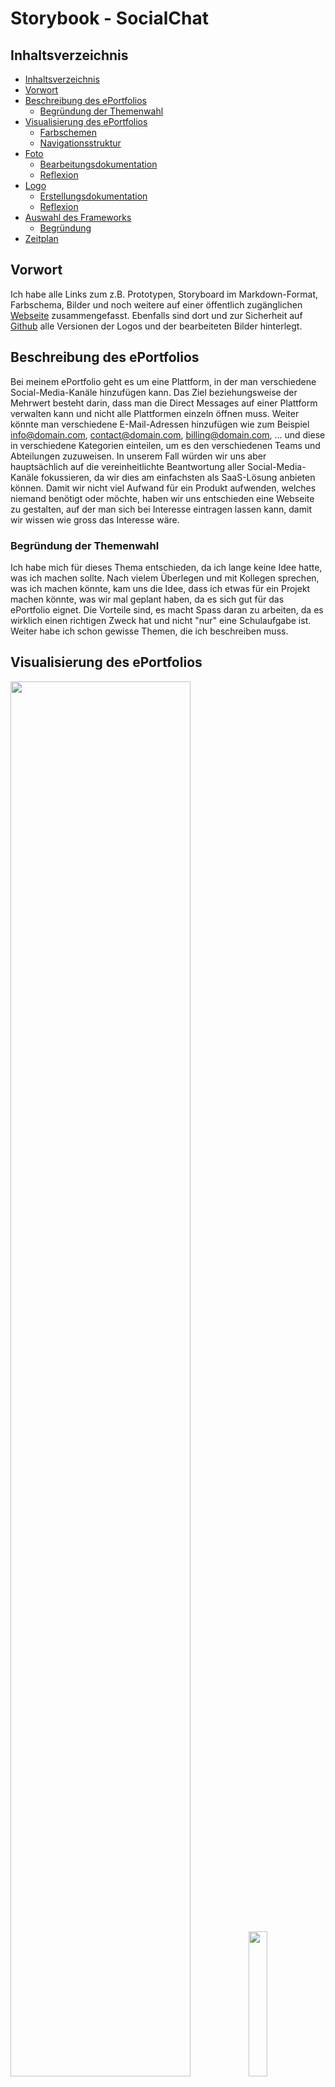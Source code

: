 # Storybook - SocialChat
## Inhaltsverzeichnis

- [Inhaltsverzeichnis](#inhaltsverzeichnis)
- [Vorwort](#vorwort)
- [Beschreibung des ePortfolios](#beschreibung-des-eportfolios)
    - [Begründung der Themenwahl](#begründung-der-themenwahl)
- [Visualisierung des ePortfolios](#visualisierung-des-eportfolios)
    - [Farbschemen](#farbschemen)
    - [Navigationsstruktur](#navigationsstruktur)
- [Foto](#foto)
    - [Bearbeitungsdokumentation](#bearbeitungsdokumentation)
    - [Reflexion](#reflexion)
- [Logo](#logo)
    - [Erstellungsdokumentation](#erstellungsdokumentation)
    - [Reflexion](#reflexion-1)
- [Auswahl des Frameworks](#auswahl-des-frameworks)
    - [Begründung](#begründung)
- [Zeitplan](#Zeitplan)

## Vorwort

Ich habe alle Links zum z.B. Prototypen, Storyboard im Markdown-Format, Farbschema, Bilder und noch weitere auf einer öffentlich zugänglichen [Webseite](http://socialchat-linklist.upcraft.li/) zusammengefasst. Ebenfalls sind dort und zur Sicherheit auf [Github](https://github.com/m-mattia-m/M152_ePortfolio/tree/main/storybook/src) alle Versionen der Logos und der bearbeiteten Bilder hinterlegt.

## Beschreibung des ePortfolios

Bei meinem ePortfolio geht es um eine Plattform, in der man verschiedene Social-Media-Kanäle hinzufügen kann. Das Ziel beziehungsweise der Mehrwert besteht darin, dass man die Direct Messages auf einer Plattform verwalten kann und nicht alle Plattformen einzeln öffnen muss. Weiter könnte man verschiedene E-Mail-Adressen hinzufügen wie zum Beispiel info@domain.com, contact@domain.com, billing@domain.com, ... und diese in verschiedene Kategorien einteilen, um es den verschiedenen Teams und Abteilungen zuzuweisen. In unserem Fall würden wir uns aber hauptsächlich auf die vereinheitlichte Beantwortung aller Social-Media-Kanäle fokussieren, da wir dies am einfachsten als SaaS-Lösung anbieten können. Damit wir nicht viel Aufwand für ein Produkt aufwenden, welches niemand benötigt oder möchte, haben wir uns entschieden eine Webseite zu gestalten, auf der man sich bei Interesse eintragen lassen kann, damit wir wissen wie gross das Interesse wäre.

### Begründung der Themenwahl

Ich habe mich für dieses Thema entschieden, da ich lange keine Idee hatte, was ich machen sollte. Nach vielem Überlegen und mit Kollegen sprechen, was ich machen könnte, kam uns die Idee, dass ich etwas für ein Projekt machen könnte, was wir mal geplant haben, da es sich gut für das ePortfolio eignet. Die Vorteile sind, es macht Spass daran zu arbeiten, da es wirklich einen richtigen Zweck hat und nicht "nur" eine Schulaufgabe ist. Weiter habe ich schon gewisse Themen, die ich beschreiben muss.

## Visualisierung des ePortfolios

<img src="./src/Prototyp-MacBook-Homescreen.png" width="75.65%"/><img src="./src/Prototyp_iPhone.png" width="24.35%" />

Der Prototyp kann auf der [Linkliste](https://socialchat-linklist.upcraft.li/) oder über den [Direktlink](https://www.figma.com/file/enmASxtahbNuY0tpAu9Lky/M152_ePortfolio?node-id=0%3A1) aufgerufen werden.

### Farbschemen

Für das Farbschema habe ich zuerst nach einem blauen Farbschema gesucht, da ich blau eine angenehme Farbe finde. Da es dann aber etwas zu blau war, mit dem ersten Farbschema habe ich ein Schema genommen, welches noch orange darin hat. Hier habe ich mich dafür entschieden, dass die Hauptfarben blau sind, also das Menü und der Footer sollen Blau sein. Die Orange Farbe sollte nur als Kontrast dienen, und darum sind die Titel der Texte und der Bestätigen-Button beim Formular in dieser Farbe. Hierbei habe ich noch darauf geachtet, dass der Kontrast der Farben gut ist, welches ich auf einem [Online-Tool](https://www.leserlich.info/kapitel/farben.php) ermittelt habe.

![Farbschema](./src/Farbschema/v2_orange-blau_Farmbschema.png)

![Farbkontrast](./src/Kontrast_Schrift-Hintergrund.png)

Das Schema kann auf der [Linkliste](https://socialchat-linklist.upcraft.li/) oder über den [Direktlink](https://coolors.co/8ecae6-219ebc-023047-ffb703-fb8500) aufgerufen werden.

### Navigationsstruktur

Die Navigationsstruktur ist ein gewöhnliches Menü, dass aber auf einer One-Page-Seite navigiert. Zur besseren Übersicht habe ich auf der rechten Seite noch eine Step-Navigation eingefügt, auf der man direkt sieht, bei welchem Schritt man aktuell ist. Diese Step-Navigation habe ich auf der Mobile-Version ausgeblendet, da es sonst zu überladen wirkte und nicht genügend Platz dafür auf der Seite gibt. Da die normale Navigation auf Mobile nicht immer funktioniert, da die Seite zu schmal ist, habe ich mich da für ein Hamburger-Menü entschieden, welches man aufklappen kann und dann werden die verschiedenen Bereiche mittig angezeigt, auf die man navigieren kann. Die Navigation wird ist immer oben, auch wenn man scrollt, jedoch ändert es hier die Farbe, da es am Anfang einen schöneren Kontrast gibt.

### Homescreen

Der Homescreen ist komplett farbig hinterlegt, damit es angenehm ansieht. Ebenfalls habe ich den Titel, einen Slogan und einen Button hinzugefügt, der auf den Abschnitt "Über uns" verlinkt, damit man direkt das Produkt erklärt bekommt. Weiter habe ich ein Bild auf der rechten Seite eingefügt, welches aber aus Platzgründen nur auf der Desktop-Version angezeigt wird.
### Formular

Das Formular habe ich erstellt, damit man sich für eine Demo anmelden oder um informiert zu bleiben. Weiter habe ich eine Snackbar hinzugefügt, damit der Benutzer weiss, ob das Formular erfolgreich oder nicht abgesendet wurde.

## Foto

<table>
  <tr>
    <th style="width: 33.3%;"> Original </th>
    <th style="width: 33.3%;"> Bearbeitung </th>
    <th style="width: 33.3%;"> Vergleich </th>
  </tr>
  <tr>
    <td style="width: 33.3%;">
      <img src="./src/Bilder/v3/SocialChat-Bild_original.jpg"/>
    </td>
    <td style="width: 33.3%;">
      <img src="./src/Bilder/v3/SocialChat-Bild_edited.png"/>
    </td>
    <td style="width: 33.3%;">
      <img src="./src/Bilder/v3/before_after_slow.gif"/>
    </td>
  </tr>
</table>

### Bearbeitungsdokumentation

Ich habe das Bild mit Affinity Photo bearbeitet, da ich privat die Affinity-Programme schon benutzt habe. Zuerst habe ich das mittlere Browserfenster ausgewählt und danach die Auswahl umgekehrt. Dann hatte ich alles aussen herum markiert, welches ich dann mit dem Blur-Filter verschwommen habe. Danach habe ich wieder das mittlere Browserfenster markiert und die Gradationskurve so positioniert, dass die Farben darin intensiver wurden und die Bildschirmspiegelung weg waren. Zum Schluss habe ich noch den Mauszeiger auf dem mittleren Browserfenster, die Lampenreflexionen und das Bild oben Links entfernt. Die Grösse Problematik war das Bild oben links zu entfernen, da es ziemlich gross ist, und es lange benötigte bis die Belichtung dort stimmte und die Lichtreflexion einer Labe auf dem Benachrichtigung-Icon zu entfernen, ohne das Icon selbst zu entfernen. Dazu habe ich das Icon genau ausgeschnitten, weis eingefärbt und als ich das andere Icon komplett entfernt hatte das bearbeitete Icon wieder am richtigen Ort eingefügt.

### Reflexion

Ich fand es schwierig ein Bild zu machen für mein ePortfolio-Thema, da man nicht viel machen konnte. Ich habe deshalb meinen Bildschirm fotografiert, auf dem mehrere Social-Media-Kanäle geöffnet sind, da man alle Kanäle unterhalten muss. Nachdem ich ein paar Bilder hatte, war meine erste Idee den Hintergrund unscharf zu machen. Als ich das hatte, wollte ich das mittlere Fenster stärker in den Fokus setzen und somit die Farben verstärken und die Reflexion vom Bildschirm entfernen. Am Schluss störte mich noch, dass ich vergessen habe den Mauszeiger zu entfernen und habe ihn darum im Bild noch entfernt. Ebenfalls habe ich noch die Lichtreflexionen der Lampen und zwei Fehlermeldungen auf dem TikTok-Messenger entfernt aus dem Bild entfernt. Die Dokumentation für das ePortfolio mache ich fortlaufend.

## Logo

<table>
  <tr>
    <th> 1. Version </th>
    <th> 2. Version </th>
    <th> 3. Version </th>
  </tr>
  <tr>
    <td style="width: 33.3%;">
      <img src="./src/Logos/sc-logo_v1.png" width="100%"/>
    </td>
    <td style="width: 33.3%;">
      <img src="./src/Logos/sc-logo_v2.png" width="100%"/>
    </td>
    <td style="width: 33.3%;">
      <img src="./src/Logos/sc-logo_v4.png" width="100%"/>
    </td>
  </tr>
</table>


### Erstellungsdokumentation

Das Logo habe ich in Affinity Designer gemacht. Hierzu habe ich eine normale Leinwand erstellt, die beiden Wörter 'Social' und 'Chat' voneinander getrennt und übereinander gelegt, hierzu habe ich dann das 'i' und das 'h' der beiden Wörter miteinander verbinden. Später ist mir aufgefallen, dass die Sprechblase, die ich aus früheren Versionen hatte passen würden, wenn es aus dem 't' kommt, hier habe ich dann noch ein Link-Icon eingefügt, welches die Verlinkung der einzelnen Social-Media-Kanäle symbolisieren soll. Die Sprechblase symbolisiert den Chat und die Interaktion auf Social-Media unserer potenziellen Kunden mit ihren Kunden.
### Reflexion

Als erstes Logo habe ich einfach eine Sprechblase mit einem Icon genommen, jedoch fand ich das etwas zu wenig und einfallslos. Danach habe ich mich auf [Logo.com](https://logo.com/) umgesehen,  um mich inspirieren zu lassen, jedoch habe ich bemerkt, dass das Logo, welches ich mit diesen Inspirationen selbst gemacht habe, etwas zu detailliert war und man auf der Webseite kaum erkennen konnte. Deshalb habe ich das Logo nochmals ein drittes Mal neu gemacht. Bei dritten habe ich den Namen auseinander genommen und übereinander gelegt, da habe ich bemerkt, dass ich, dass ich das 'i' und das 'h' miteinander verbinden kann, und dass die Sprechblase aus dem 't' kommen kann.

## Auswahl des Frameworks

Bei der Technologieauswahl habe ich mich auf eine Standard HTML Seite entschieden, welche in NodeJS läuft. Als Style Library habe ich Tailwind ausgewählt. Als JavaScript-Library habe ich AlpineJS benutzt.

### Begründung

Ich habe mich für die Standard HTML Seite entschieden, da es sich für diese Seite gut eignet, da es nicht zu überladen ist. Ich wollte nicht eine komplexere Umgebung wie Angular oder Vue benutzten für eine eher einfachere Webseite. Tailwind als Style Library habe ich ausgewählt, da es aktuell sehr hoch im Kurs ist und ich somit im aktuellen Zeitgeist arbeiten kann. Ein weiterer Vorteil ist, dass nur diese Klassen geladen werden, welche benötigt werden, somit wird das CSS kleiner und die Webseite schneller. Ebenfalls wurde es mir von Kollegen und Freunden empfohlen. Dies habe ich als NodeJS-Umgebung erstellt, da es so am einfachsten war und ich auch einfacher die weiteren Technologien einbinden konnte. Wie zum Beispiel AlpineJS, dies habe ich benutzt, da es eine lightwight-Library ist und die Funktionen deutlich vereinfacht und verschmälert wurden im Gegensatz zu z.B. jQuery. Um die Web-Packages zu generieren habe ich mich für Vite entschieden, da es wie schon die anderen Technologien sehr beliebt ist und viel benutzt wird, somit konnte ich eine viel benutze und moderne Technologie benutzen. Für das Generieren des Web-Package habe ich mich für Vite entschieden, da es wie auch schon bei den anderen Technologien aktuell sehr beliebt ist und ich somit die aktuellen Technologien benutzen konnte. Was auch noch bemerkenswert bei Vite ist, dass es sehr schnell builded und ein Web-Package generiert.

## Zeitplan

Am Anfang setze ich die Umgebung mit NodeJS, Tailwind und AlpineJS auf. Danach erstelle ich die Struktur der Webseite und welche Elemente nacheinander kommen. Danach habe ich eine Pipeline für Github konfiguriert, damit ich die Webseite builden und auf Github-Pages veröffentlichen kann. Dann style ich die Desktop-Version und danach die Mobile-Version. Nachdem ich das Formular gestylt habe, binde ich eine API ein, mit der ich E-Mails versenden kann. Hierfür habe ich einen eigenen E-Mail-Service programmiert. Danach mache ich das Advanced Styling und zum Schluss Filme ich etwas und schneide das noch.
![Zeitplan](./src/Timeline.png)
